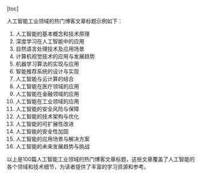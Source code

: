 
[toc]                    
                
                
人工智能工业领域的热门博客文章标题示例如下：

1. 人工智能的基本概念和技术原理
2. 深度学习在人工智能中的应用
3. 自然语言处理技术及应用场景
4. 计算机视觉技术的应用与发展趋势
5. 机器学习算法的实现与应用
6. 智能推荐系统的设计与实现
7. 人工智能与云计算的结合
8. 人工智能在医疗领域的应用
9. 人工智能在金融领域的应用
10. 人工智能在工业领域的应用
11. 人工智能的安全风险与保障
12. 人工智能的技术架构与优化
13. 人工智能的可扩展性改进
14. 人工智能的安全性加固
15. 人工智能的应用场景与解决方案
16. 人工智能的未来发展趋势与挑战

以上是100篇人工智能工业领域的热门博客文章标题，这些文章覆盖了人工智能的各个领域和技术细节，为读者提供了丰富的学习资源和参考。

